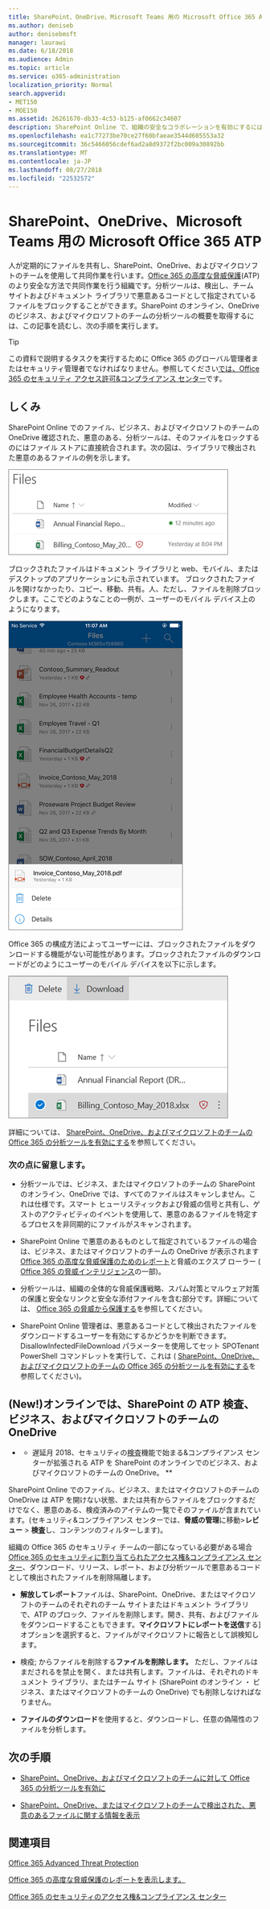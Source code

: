 ```yaml
---
title: SharePoint、OneDrive、Microsoft Teams 用の Microsoft Office 365 ATP
ms.author: deniseb
author: denisebmsft
manager: laurawi
ms.date: 6/18/2018
ms.audience: Admin
ms.topic: article
ms.service: o365-administration
localization_priority: Normal
search.appverid:
- MET150
- MOE150
ms.assetid: 26261670-db33-4c53-b125-af0662c34607
description: SharePoint Online で、組織の安全なコラボレーションを有効にするには、ビジネス、およびマイクロソフトのチームの OneDrive 内のファイルには、Office 365 の高度な脅威保護を拡張します。
ms.openlocfilehash: ea1c77273be70ce27f60bfaeae3544d605553a32
ms.sourcegitcommit: 36c5466056cdef6ad2a8d9372f2bc009a30892bb
ms.translationtype: MT
ms.contentlocale: ja-JP
ms.lasthandoff: 08/27/2018
ms.locfileid: "22532572"
---
```

# <a name="office-365-atp-for-sharepoint-onedrive-and-microsoft-teams"></a>SharePoint、OneDrive、Microsoft Teams 用の Microsoft Office 365 ATP

人が定期的にファイルを共有し、SharePoint、OneDrive、およびマイクロソフトのチームを使用して共同作業を行います。[Office 365 の高度な脅威保護](office-365-atp.md)(ATP) のより安全な方法で共同作業を行う組織です。分析ツールは、検出し、チーム サイトおよびドキュメント ライブラリで悪意あるコードとして指定されているファイルをブロックすることができます。SharePoint のオンライン、OneDrive のビジネス、およびマイクロソフトのチームの分析ツールの概要を取得するには、この記事を読むし、次の手順を実行します。 
  
> [!TIP]
> この資料で説明するタスクを実行するために Office 365 のグローバル管理者またはセキュリティ管理者でなければなりません。参照してください[では、Office 365 のセキュリティ アクセス許可&amp;コンプライアンス センター](permissions-in-the-security-and-compliance-center.md)です。 
  
## <a name="how-it-works"></a>しくみ

SharePoint Online でのファイル、ビジネス、およびマイクロソフトのチームの OneDrive 確認された、悪意のある、分析ツールは、そのファイルをロックするのにはファイル ストアに直接統合されます。次の図は、ライブラリで検出された悪意のあるファイルの例を示します。
  
[![悪意のあるものとして検出された 1 つのビジネスの OneDrive 内のファイルのスクリーン ショット](media/2bba71cc-7ad1-4799-8b9d-d56f923db3a7.png)](https://support.office.com/article/01e902ad-a903-4e0f-b093-1e1ac0c37ad2)
  
ブロックされたファイルはドキュメント ライブラリと web、モバイル、またはデスクトップのアプリケーションにも示されています。 ブロックされたファイルを開けなかったり、コピー、移動、共有。人、ただし、ファイルを削除ブロックします。ここでどのようなことの一例が、ユーザーのモバイル デバイス上のようになります。
  
[![ビジネスの OneDrive から OneDrive のモバイル アプリケーションからブロックされたファイルを削除するのスクリーン ショット](media/cb1c1705-fd0a-45b8-9a26-c22503011d54.png)](https://support.office.com/article/01e902ad-a903-4e0f-b093-1e1ac0c37ad2)
  
Office 365 の構成方法によってユーザーには、ブロックされたファイルをダウンロードする機能がない可能性があります。ブロックされたファイルのダウンロードがどのようにユーザーのモバイル デバイスを以下に示します。
  
[![ビジネスの OneDrive でブロックされたファイルのダウンロードのスクリーン ショット](media/be288a82-bdd8-4371-93d8-1783db3b61bc.png)](https://support.office.com/article/01e902ad-a903-4e0f-b093-1e1ac0c37ad2)
  
詳細については、 [SharePoint、OneDrive、およびマイクロソフトのチームの Office 365 の分析ツールを有効にする](turn-on-atp-for-spo-odb-and-teams.md)を参照してください。
  
### <a name="keep-the-following-points-in-mind"></a>次の点に留意します。

- 分析ツールでは、ビジネス、またはマイクロソフトのチームの SharePoint のオンライン、OneDrive では、すべてのファイルはスキャンしません。これは仕様です。スマート ヒューリスティックおよび脅威の信号と共有し、ゲストのアクティビティのイベントを使用して、悪意のあるファイルを特定するプロセスを非同期的にファイルがスキャンされます。
    
- SharePoint Online で悪意のあるものとして指定されているファイルの場合は、ビジネス、またはマイクロソフトのチームの OneDrive が表示されます[Office 365 の高度な脅威保護のためのレポート](view-reports-for-atp.md)と脅威のエクスプ ローラー ( [Office 365 の脅威インテリジェンス](office-365-ti.md)の一部)。
    
- 分析ツールは、組織の全体的な脅威保護戦略、スパム対策とマルウェア対策の保護と安全なリンクと安全な添付ファイルを含む部分です。詳細については、 [Office 365 の脅威から保護する](protect-against-threats.md)を参照してください。
    
- SharePoint Online 管理者は、悪意あるコードとして検出されたファイルをダウンロードするユーザーを有効にするかどうかを判断できます。DisallowInfectedFileDownload パラメーターを使用してセット SPOTenant PowerShell コマンドレットを実行して、これは ( [SharePoint、OneDrive、およびマイクロソフトのチームの Office 365 の分析ツールを有効にする](turn-on-atp-for-spo-odb-and-teams.md)を参照してください)。
    
## <a name="new-quarantine-in-atp-for-sharepoint-online-onedrive-for-business-and-microsoft-teams"></a>(New!)オンラインでは、SharePoint の ATP 検査、ビジネス、およびマイクロソフトのチームの OneDrive

 * * 遅延月 2018、セキュリティの[検査](quarantine-email-messages.md)機能で始まる&amp;コンプライアンス センターが拡張される ATP を SharePoint のオンラインでのビジネス、およびマイクロソフトのチームの OneDrive。 **
  
SharePoint Online でのファイル、ビジネス、またはマイクロソフトのチームの OneDrive は ATP を開けない状態、または共有からファイルをブロックするだけでなく、悪意のある、検疫済みのアイテムの一覧でそのファイルが含まれています。(セキュリティ&amp;コンプライアンス センターでは、**脅威の管理**に移動\>**レビュー** \> **検査**し、コンテンツのフィルターします)。 
  
組織の Office 365 のセキュリティ チームの一部になっている必要がある場合[Office 365 のセキュリティに割り当てられたアクセス権&amp;コンプライアンス センター](permissions-in-the-security-and-compliance-center.md)、ダウンロード、リリース、レポート、および分析ツールで悪意あるコードとして検出されたファイルを削除隔離します。
  
- **解放してレポート**ファイルは、SharePoint、OneDrive、またはマイクロソフトのチームのそれぞれのチーム サイトまたはドキュメント ライブラリで、ATP のブロック、ファイルを削除します。開き、共有、およびファイルをダウンロードすることもできます。**マイクロソフトにレポートを送信**する] オプションを選択すると、ファイルがマイクロソフトに報告として誤検知します。 
    
- 検疫; からファイルを削除する**ファイルを削除します。** ただし、ファイルはまだされるを禁止を開く、または共有します。ファイルは、それぞれのドキュメント ライブラリ、またはチーム サイト (SharePoint のオンライン ・ ビジネス、またはマイクロソフトのチームの OneDrive) でも削除しなければなりません。 
    
- **ファイルのダウンロード**を使用すると、ダウンロードし、任意の偽陽性のファイルを分析します。 
    
## <a name="next-steps"></a>次の手順

- [SharePoint、OneDrive、およびマイクロソフトのチームに対して Office 365 の分析ツールを有効に](turn-on-atp-for-spo-odb-and-teams.md)
    
- [SharePoint、OneDrive、またはマイクロソフトのチームで検出された、悪意のあるファイルに関する情報を表示](malicious-files-detected-in-spo-odb-or-teams.md)
    
## <a name="related-topics"></a>関連項目

[Office 365 Advanced Threat Protection](office-365-atp.md)
  
[Office 365 の高度な脅威保護のレポートを表示します。](view-reports-for-atp.md)
  
[Office 365 のセキュリティのアクセス権&amp;コンプライアンス センター](permissions-in-the-security-and-compliance-center.md)
  

